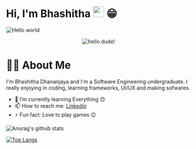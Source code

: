 # Hi, I'm Bhashitha <img src="https://raw.githubusercontent.com/MartinHeinz/MartinHeinz/master/wave.gif" width="30px"> 😁
<img src="https://raw.githubusercontent.com/sagar-viradiya/sagar-viradiya/master/resources/banner.png" alt="Hello world">
<p align="center"> <img src="https://komarev.com/ghpvc/?username=saku97&color=brightgreen" alt="hello dude!" /> </p>

# 👦🏽 About Me 
I'm Bhashitha Dhananjaya and I'm a Software Engineering undergraduate. I really enjoying in coding, learning frameworks, UI/UX and making sofwares.

- 🌱 I’m currently learning Everything 😊
- 📫 How to reach me: [Linkedin](https://www.linkedin.com/in/bhashitha12/)
- ⚡ Fun fact: Love to play games 😉

![Anurag's github stats](https://github-readme-stats.vercel.app/api?username=glbdhananjaya&show_icons=true&theme=radical)

[![Top Langs](https://github-readme-stats.vercel.app/api/top-langs/?username=glbdhananjaya&layout=compact)](https://github.com/glbdhananjaya/github-readme-stats)
